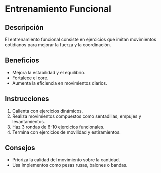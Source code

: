 # Entrenamiento Funcional

## Descripción
El entrenamiento funcional consiste en ejercicios que imitan movimientos cotidianos para mejorar la fuerza y la coordinación.

## Beneficios
- Mejora la estabilidad y el equilibrio.
- Fortalece el core.
- Aumenta la eficiencia en movimientos diarios.

## Instrucciones
1. Calienta con ejercicios dinámicos.
2. Realiza movimientos compuestos como sentadillas, empujes y levantamientos.
3. Haz 3 rondas de 6-10 ejercicios funcionales.
4. Termina con ejercicios de movilidad y estiramientos.

## Consejos
- Prioriza la calidad del movimiento sobre la cantidad.
- Usa implementos como pesas rusas, balones o bandas.